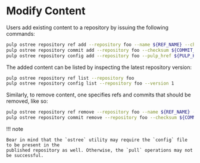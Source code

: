 # Modify Content

Users add existing content to a repository by issuing the following commands:

```bash
pulp ostree repository ref add --repository foo --name ${REF_NAME} --checksum ${COMMIT_CHECKSUM1}
pulp ostree repository commit add --repository foo --checksum ${COMMIT_CHECKSUM2}
pulp ostree repository config add --repository foo --pulp_href ${PULP_HREF_CONFIG}
```

The added content can be listed by inspecting the latest repository version:

```bash
pulp ostree repository ref list --repository foo
pulp ostree repository config list --repository foo --version 1
```

Similarly, to remove content, one specifies refs and commits that should be removed, like so:

```bash
pulp ostree repository ref remove --repository foo --name ${REF_NAME} --checksum ${COMMIT_CHECKSUM1}
pulp ostree repository commit remove --repository foo --checksum ${COMMIT_CHECKSUM2}
```

!!! note

    Bear in mind that the `ostree` utility may require the `config` file to be present in the
    published repository as well. Otherwise, the `pull` operations may not be successful.
